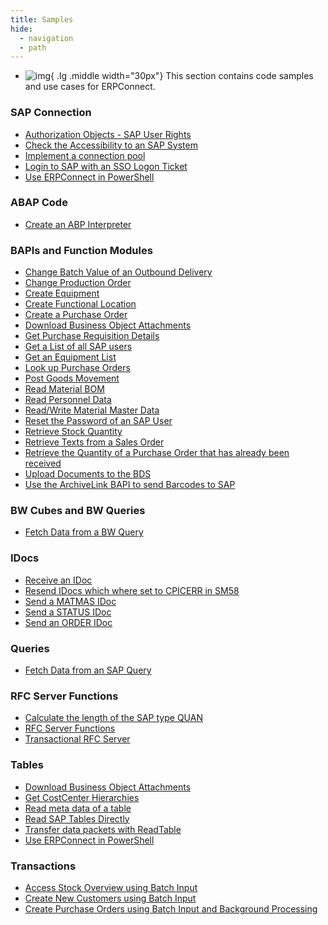 ```yaml
---
title: Samples
hide:
  - navigation
  - path
---
```


<div class="grid cards" markdown>

-   ![img](site:assets/images/icons/theo-thumbs.png){ .lg .middle width="30px"} This section contains code samples and use cases for ERPConnect.

</div>

### SAP Connection

<div class="mdx-columns" markdown>

- [Authorization Objects - SAP User Rights](samples/authority-objects-sap-user-rights.md)
- [Check the Accessibility to an SAP System](samples/how-to-check-the-accessibility-to-a-sap-system.md)
- [Implement a connection pool](samples/implement-a-connection-pool.md)
- [Login to SAP with an SSO Logon Ticket](samples/login-to-sap-with-an-sso-logonticket.md)
- [Use ERPConnect in PowerShell](samples/use-erpconnect-in-powershell.md)

</div>

### ABAP Code 

<div class="mdx-columns" markdown>

- [Create an ABP Interpreter](samples/abap-interpreter.md)

</div>

### BAPIs and Function Modules

<div class="mdx-columns" markdown>

- [Change Batch Value of an Outbound Delivery](samples/change-batch-value-of-an-outbound-delivery.md)
- [Change Production Order](samples/change-production-order.md)
- [Create Equipment](samples/create-equipment.md)
- [Create Functional Location](samples/create-functional-location.md)
- [Create a Purchase Order](samples/create-a-purchase-order.md)
- [Download Business Object Attachments](samples/download-business-object-attachments.md)
- [Get Purchase Requisition Details](samples/get-purchase-requisition-details.md)
- [Get a List of all SAP users](samples/get-a-list-of-all-users.md)
- [Get an Equipment List](samples/get-an-equipment-list.md)
- [Look up Purchase Orders](samples/look-up-purchase-orders.md)
- [Post Goods Movement](samples/post-goods-movement.md)
- [Read Material BOM](samples/read-material-bom.md)
- [Read Personnel Data](samples/call-a-bapi-bapi_employee_getdata.md)
- [Read/Write Material Master Data](samples/readwrite-material-master-data.md)
- [Reset the Password of an SAP User](samples/reset-users-password.md)
- [Retrieve Stock Quantity](samples/retrieve-stock-quantity.md)
- [Retrieve Texts from a Sales Order](samples/retrieve-texts-from-a-sales-order.md)
- [Retrieve the Quantity of a Purchase Order that has already been received](samples/retrieve-the-quantity-of-a-purchase-order-that-has-already-been-received.md)
- [Upload Documents to the BDS](samples/upload-documents-to-the-bds.md)
- [Use the ArchiveLink BAPI to send Barcodes to SAP](samples/use-the-archivelink-bapi-to-send-barcodes-to-sap.md)

</div>

### BW Cubes and BW Queries

<div class="mdx-columns" markdown>

- [Fetch Data from a BW Query](samples/execute-bw-queries.md)

</div>

### IDocs

<div class="mdx-columns" markdown>

- [Receive an IDoc](samples/receive-an-idoc.md)
- [Resend IDocs which where set to CPICERR in SM58](samples/resend-idocs-which-where-set-to-cpicerr-in-sm58.md)
- [Send a MATMAS IDoc](samples/send-a-matmas-idoc.md)
- [Send a STATUS IDoc](samples/send-a-simple-status-idoc.md)
- [Send an ORDER IDoc](samples/send-an-order-idoc.md)

</div>

### Queries

<div class="mdx-columns" markdown>

- [Fetch Data from an SAP Query](samples/fetch-data-from-an-sap-query.md)

</div>

### RFC Server Functions

<div class="mdx-columns" markdown>

- [Calculate the length of the SAP type QUAN](samples/calculate-the-length-of-the-sap-type-quan--when-setting-up-an-rfc-server.md)
- [RFC Server Functions](samples/rfc-server-functions.md)
- [Transactional RFC Server](samples/transactional-rfc-server.md)

</div>

### Tables

<div class="mdx-columns" markdown>

- [Download Business Object Attachments](samples/download-business-object-attachments.md)
- [Get CostCenter Hierarchies](samples/get-costcenter-hierarchies.md)
- [Read meta data of a table](samples/get-meta-data-of-a-table.md)
- [Read SAP Tables Directly](samples/read-sap-tables-directly.md)
- [Transfer data packets with ReadTable](samples/transfer-data-packets-with-readtable-class.md)
- [Use ERPConnect in PowerShell](samples/use-erpconnect-in-powershell.md)

</div>

### Transactions

<div class="mdx-columns" markdown>

- [Access Stock Overview using Batch Input](samples/access-stock-overview-using-batch-input.md)
- [Create New Customers using Batch Input](samples/create-new-customers-using-batch-input.md)
- [Create Purchase Orders using Batch Input and Background Processing](samples/create-purchase-orders-using-batch-input.md)

</div>

